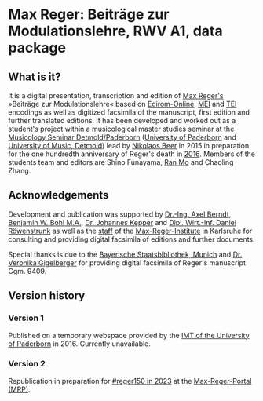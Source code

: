 # Max Reger: Beiträge zur Modulationslehre, RWV A1, data package

## What is it?

It is a digital presentation, transcription and edition of [Max Reger's](https://maxreger.info/biography) »Beiträge zur Modulationslehre« based on [Edirom-Online](https://github.com/Edirom/Edirom-Online), [MEI](https://music-encoding.org) and [TEI](https://tei-c.org) encodings as well as digitized facsimila of the manuscript, first edition and further translated editions. It has been developed and worked out as a student's project within a musicological master studies seminar at the [Musicology Seminar Detmold/Paderborn](https://www.muwi-detmold-paderborn.de) ([University of Paderborn](https://www.uni-paderborn.de) and [University of Music, Detmold](https://www.hfm-detmold.de)) lead by [Nikolaos Beer](https://github.com/nikobeer) in 2015 in preparation for the one hundredth anniversary of Reger's death in [2016](https://www.reger2016.de). Members of the students team and editors are Shino Funayama, [Ran Mo](https://github.com/ran-mo) and Chaoling Zhang.

## Acknowledgements

Development and publication was supported by [Dr.-Ing. Axel Berndt](https://github.com/axelberndt), [Benjamin W. Bohl M.A.](https://github.com/bwbohl), [Dr. Johannes Kepper](https://github.com/kepper) and [Dipl. Wirt.-Inf. Daniel Röwenstrunk](https://github.com/roewenstrunk) as well as the [staff](https://www.max-reger-institut.de/de/institut/mitarbeiter) of the [Max-Reger-Institute](https://www.max-reger-institut.de) in Karlsruhe for consulting and providing digital facsimila of editions and further documents.

Special thanks is due to the [Bayerische Staatsbibliothek, Munich](https://www.bsb-muenchen.de) and [Dr. Veronika Gigelberger](https://www.bsb-muenchen.de/ueber-uns/direktionabteilungen/musik/dr-veronika-giglberger-lebenslauf-und-publikationen/) for providing digital facsimila of Reger's manuscript Cgm. 9409.

## Version history

### Version 1
Published on a temporary webspace provided by the [IMT of the University of Paderborn](https://imt.uni-paderborn.de) in 2016. Currently unavailable.

### Version 2
Republication in preparation for [#reger150 in 2023](https://maxreger.info/reger150) at the [Max-Reger-Portal (MRP)](https://www.maxreger.info).